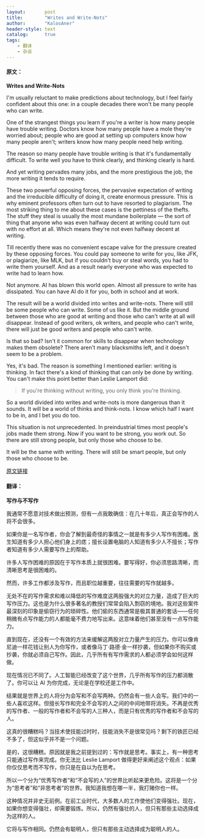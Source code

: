 ```yaml
---
layout:       post
title:        "Writes and Write-Nots"
author:       "KalosAner"
header-style: text
catalog:      true
tags:
    - 翻译
    - 杂谈
---
```


#### 原文：

**Writes and Write-Nots**

I'm usually reluctant to make predictions about technology, but I feel fairly confident about this one: in a couple decades there won't be many people who can write.

One of the strangest things you learn if you're a writer is how many people have trouble writing. Doctors know how many people have a mole they're worried about; people who are good at setting up computers know how many people aren't; writers know how many people need help writing.

The reason so many people have trouble writing is that it's fundamentally difficult. To write well you have to think clearly, and thinking clearly is hard.

And yet writing pervades many jobs, and the more prestigious the job, the more writing it tends to require.

These two powerful opposing forces, the pervasive expectation of writing and the irreducible difficulty of doing it, create enormous pressure. This is why eminent professors often turn out to have resorted to plagiarism. The most striking thing to me about these cases is the pettiness of the thefts. The stuff they steal is usually the most mundane boilerplate — the sort of thing that anyone who was even halfway decent at writing could turn out with no effort at all. Which means they're not even halfway decent at writing.

Till recently there was no convenient escape valve for the pressure created by these opposing forces. You could pay someone to write for you, like JFK, or plagiarize, like MLK, but if you couldn't buy or steal words, you had to write them yourself. And as a result nearly everyone who was expected to write had to learn how.

Not anymore. AI has blown this world open. Almost all pressure to write has dissipated. You can have AI do it for you, both in school and at work.

The result will be a world divided into writes and write-nots. There will still be some people who can write. Some of us like it. But the middle ground between those who are good at writing and those who can't write at all will disappear. Instead of good writers, ok writers, and people who can't write, there will just be good writers and people who can't write.

Is that so bad? Isn't it common for skills to disappear when technology makes them obsolete? There aren't many blacksmiths left, and it doesn't seem to be a problem.

Yes, it's bad. The reason is something I mentioned earlier: writing is thinking. In fact there's a kind of thinking that can only be done by writing. You can't make this point better than Leslie Lamport did:

> If you're thinking without writing, you only think you're thinking.

So a world divided into writes and write-nots is more dangerous than it sounds. It will be a world of thinks and think-nots. I know which half I want to be in, and I bet you do too.

This situation is not unprecedented. In preindustrial times most people's jobs made them strong. Now if you want to be strong, you work out. So there are still strong people, but only those who choose to be.

It will be the same with writing. There will still be smart people, but only those who choose to be.

[原文链接](https://paulgraham.com/writes.html)

#### 翻译：

**写作与不写作**

我通常不愿意对技术做出预测，但有一点我敢确信：在几十年后，真正会写作的人将不会很多。

如果你是一名写作者，你会了解到最奇怪的事情之一就是有多少人写作有困难。医生知道有多少人担心他们身上的痣；擅长设置电脑的人知道有多少人不擅长；写作者知道有多少人需要写作上的帮助。

许多人写作困难的原因在于写作本质上就很困难。要写得好，你必须思路清晰，而清晰思考是很困难的。

然而，许多工作都涉及写作，而且职位越重要，往往需要的写作就越多。

无处不在的写作需求和难以降低的写作难度这两股强大的对立力量，造成了巨大的写作压力。这也是为什么很多著名的教授们常常会陷入剽窃的境地。我对这些案件最深刻的印象是偷窃行为的琐碎性。他们偷的东西通常是极其普通的套话——任何稍微有点写作能力的人都能毫不费力地写出来。这意味着他们甚至没有一点写作能力。

直到现在，还没有一个有效的方法来缓解这两股对立力量产生的压力。你可以像肯尼迪一样花钱让别人为你写作，或者像马丁·路德·金一样抄袭，但如果你不购买或抄袭，你就必须自己写作。因此，几乎所有有写作需求的人都必须学会如何这样做。

现在情况已不同了。人工智能已经改变了这个世界，几乎所有写作的压力都消散了。你可以让 AI 为你完成，无论是在学校还是工作中。

结果就是世界上的人将分为会写和不会写两种。仍然会有一些人会写。我们中的一些人喜欢这样。但擅长写作和完全不会写的人之间的中间地带将消失。不再是优秀的写作者、一般的写作者和不会写的人三种人，而是只有优秀的写作者和不会写的人。

这真的很糟糕吗？当技术使技能过时时，技能消失不是很常见吗？剩下的铁匠已经不多了，但这似乎并不是一个问题。

是的，这很糟糕。原因就是我之前提到过的：写作就是思考。事实上，有一种思考只能通过写作来完成。你无法比 Leslie Lamport 做得更好来阐述这个观点：如果你仅仅思考而不写作，你只是在自以为在思考。

所以一个分为“优秀写作者”和“不会写的人”的世界比听起来更危险。这将是一个分为“思考者”和“非思考者”的世界。我知道我想在哪一半，我打赌你也一样。

这种情况并非史无前例。在前工业时代，大多数人的工作使他们变得强壮。现在，如果你想变得强壮，却需要锻炼。所以，仍然有强壮的人，但只有那些主动选择成为这样的人。

它将与写作相同。仍然会有聪明人，但只有那些主动选择成为聪明人的人。
